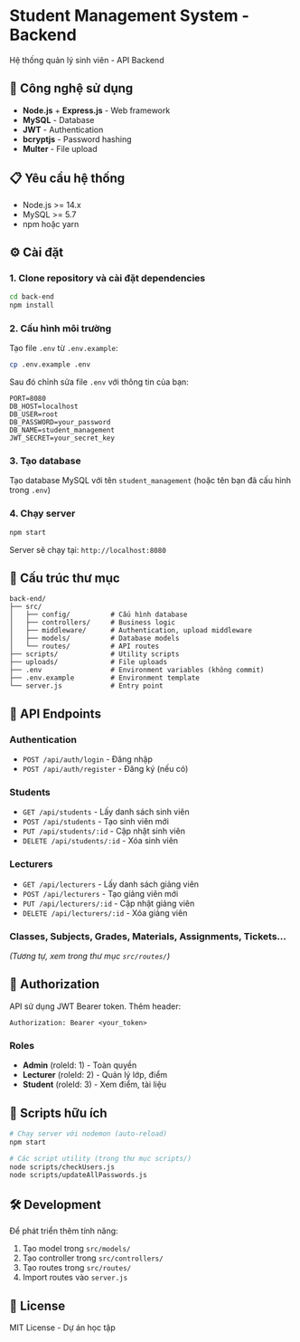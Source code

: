 # Student Management System - Backend

Hệ thống quản lý sinh viên - API Backend

## 🚀 Công nghệ sử dụng

-   **Node.js** + **Express.js** - Web framework
-   **MySQL** - Database
-   **JWT** - Authentication
-   **bcryptjs** - Password hashing
-   **Multer** - File upload

## 📋 Yêu cầu hệ thống

-   Node.js >= 14.x
-   MySQL >= 5.7
-   npm hoặc yarn

## ⚙️ Cài đặt

### 1. Clone repository và cài đặt dependencies

```bash
cd back-end
npm install
```

### 2. Cấu hình môi trường

Tạo file `.env` từ `.env.example`:

```bash
cp .env.example .env
```

Sau đó chỉnh sửa file `.env` với thông tin của bạn:

```env
PORT=8080
DB_HOST=localhost
DB_USER=root
DB_PASSWORD=your_password
DB_NAME=student_management
JWT_SECRET=your_secret_key
```

### 3. Tạo database

Tạo database MySQL với tên `student_management` (hoặc tên bạn đã cấu hình trong `.env`)

### 4. Chạy server

```bash
npm start
```

Server sẽ chạy tại: `http://localhost:8080`

## 📁 Cấu trúc thư mục

```
back-end/
├── src/
│   ├── config/          # Cấu hình database
│   ├── controllers/     # Business logic
│   ├── middleware/      # Authentication, upload middleware
│   ├── models/          # Database models
│   └── routes/          # API routes
├── scripts/             # Utility scripts
├── uploads/             # File uploads
├── .env                 # Environment variables (không commit)
├── .env.example         # Environment template
└── server.js            # Entry point
```

## 🔌 API Endpoints

### Authentication

-   `POST /api/auth/login` - Đăng nhập
-   `POST /api/auth/register` - Đăng ký (nếu có)

### Students

-   `GET /api/students` - Lấy danh sách sinh viên
-   `POST /api/students` - Tạo sinh viên mới
-   `PUT /api/students/:id` - Cập nhật sinh viên
-   `DELETE /api/students/:id` - Xóa sinh viên

### Lecturers

-   `GET /api/lecturers` - Lấy danh sách giảng viên
-   `POST /api/lecturers` - Tạo giảng viên mới
-   `PUT /api/lecturers/:id` - Cập nhật giảng viên
-   `DELETE /api/lecturers/:id` - Xóa giảng viên

### Classes, Subjects, Grades, Materials, Assignments, Tickets...

_(Tương tự, xem trong thư mục `src/routes/`)_

## 🔐 Authorization

API sử dụng JWT Bearer token. Thêm header:

```
Authorization: Bearer <your_token>
```

### Roles

-   **Admin** (roleId: 1) - Toàn quyền
-   **Lecturer** (roleId: 2) - Quản lý lớp, điểm
-   **Student** (roleId: 3) - Xem điểm, tài liệu

## 📝 Scripts hữu ích

```bash
# Chạy server với nodemon (auto-reload)
npm start

# Các script utility (trong thư mục scripts/)
node scripts/checkUsers.js
node scripts/updateAllPasswords.js
```

## 🛠️ Development

Để phát triển thêm tính năng:

1. Tạo model trong `src/models/`
2. Tạo controller trong `src/controllers/`
3. Tạo routes trong `src/routes/`
4. Import routes vào `server.js`

## 📄 License

MIT License - Dự án học tập
